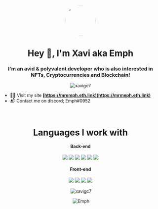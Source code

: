 
<p align="center"><img style="border-radius: 50%;" width="100px" src="https://avatars.githubusercontent.com/u/20528507?v=4" /></p>

<h1 align="center">Hey 👋, I'm Xavi aka Emph</h1>
<h3 align="center">I'm an avid & polyvalent developer who is also interested in NFTs, Cryptocurrencies and Blockchain!</h3>


<p align="center"> <img src="https://komarev.com/ghpvc/?username=xavigc7&style=flat-square" alt="xavigc7" /> </p>

- 👨‍💻 Visit my site **[https://mremph.eth.link](https://mrmeph.eth.link)**
- 📬 Contact me on discord; Emph#0952

<br>
<h1 align="center">Languages I work with</h1>
<h4 align="center">Back-end</h4>
<p align="center">
<!-- NODE-->
<img src="https://img.shields.io/badge/node.js%20-%2343853D.svg?&style=for-the-badge&logo=node.js&logoColor=white"/>
<!-- PHP-->
<img src="https://img.shields.io/badge/php-%23777BB4.svg?style=for-the-badge&logo=php&logoColor=white"/>
<!-- JAVA -->
 <img src="https://img.shields.io/badge/java-%23ED8B00.svg?style=for-the-badge&logo=java&logoColor=white"/>
 <!-- EXPRESS -->
 <img src="https://img.shields.io/badge/express.js%20-%23404d59.svg?&style=for-the-badge"/>  
 <!-- MONGO-->
<img src ="https://img.shields.io/badge/MongoDB-%234ea94b.svg?&style=for-the-badge&logo=mongodb&logoColor=white"/>
 <!-- MYSQL-->
 <img src="https://img.shields.io/badge/mysql-%2300f.svg?style=for-the-badge&logo=mysql&logoColor=white"/>  


</p>
<h4 align="center">Front-end</h4>
<p align="center">   <img src="https://img.shields.io/badge/javascript%20-%23323330.svg?&style=for-the-badge&logo=javascript&logoColor=%23F7DF1E"/>   <img src="https://img.shields.io/badge/html5%20-%23E34F26.svg?&style=for-the-badge&logo=html5&logoColor=white"/>      <img src="https://img.shields.io/badge/github%20-%23121011.svg?&style=for-the-badge&logo=github&logoColor=white"/>    <img src="https://img.shields.io/badge/css3%20-%231572B6.svg?&style=for-the-badge&logo=css3&logoColor=white"/></p>

<p align="center">&nbsp;<img align="center" src="https://github-readme-stats.vercel.app/api?username=xavigc7&show_icons=true" alt="xavigc7" /></p>
<p align="center">&nbsp;<img align="center" src="https://github-readme-streak-stats.herokuapp.com/?user=xavigc7" alt="Emph" /></p>
<!-- <p align="center">&nbsp;<img align="center" src="https://github-readme-stats.vercel.app/api/top-langs/?username=xavigc7" alt="Emph" /></p> -->
